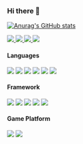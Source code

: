 ### Hi there 👋

[![Anurag's GitHub stats](https://github-readme-stats.vercel.app/api?username=Holy-Shine&show_icons=true)](https://github.com/anuraghazra/github-readme-stats)

<a href="https://github.com/Holy-Shine">
    <img src="https://badges.pufler.dev/visits/Holy-Shine/Holy-Shine?style=flat-square&color=black&logo=github">
  </a>
  <a href="https://github.com/Holy-Shine">
    <img src="https://badges.pufler.dev/years/Holy-Shine?style=flat-square&color=black&logo=github">
  </a>
  <a href="https://github.com/Holy-Shine?tab=repositories">
    <img src="https://badges.pufler.dev/repos/Holy-Shine?style=flat-square&color=black&logo=github">
  </a>

  <a href="https://github.com/Holy-Shine">
    <img src="https://badges.pufler.dev/commits/monthly/Holy-Shine?style=flat-square&color=black&logo=github">
  </a>


#### **Languages**

[![](https://img.shields.io/badge/-python-3776AB?style=flat-square&logo=python&logoColor=ffffff)](https://www.python.org/)
[![](https://img.shields.io/badge/-c++-1F4362?style=flat-square&logo=cplusplus&logoColor=ffffff)](http://www.cplusplus.com/)
[![](https://img.shields.io/badge/-java-196D80?style=flat-square&logo=java&logoColor=ffffff)](https://www.oracle.com/java/)
[![](https://img.shields.io/badge/-R-8597BF?style=flat-square&logo=R&logoColor=ffffff)](https://www.r-project.org/)
[![](https://img.shields.io/badge/-mysql-3E6E93?style=flat-square&logo=mysql&logoColor=ffffff)](https://www.mysql.com/)
[![](https://img.shields.io/badge/-markdown-000000?style=flat-square&logo=markdown&logoColor=ffffff)]()

#### **Framework**

[![](https://img.shields.io/badge/-docker-2496ED?style=flat-square&logo=docker&logoColor=ffffff)](https://www.docker.com/)
[![](https://img.shields.io/badge/-tensorflow-FF7600?style=flat-square&logo=tensorflow&logoColor=ffffff)](https://www.tensorflow.org/)
[![](https://img.shields.io/badge/-keras-D00000?style=flat-square&logo=Keras&logoColor=ffffff)](https://keras.io/)
[![](https://img.shields.io/badge/-pytorch-EE4C2C?style=flat-square&logo=pytorch&logoColor=ffffff)](https://pytorch.org/)
[![](https://img.shields.io/badge/-jupyter-F37726?style=flat-square&logo=jupyter&logoColor=ffffff)](https://jupyter.org/)

#### **Game Platform**
[![](https://img.shields.io/badge/-NintendoSwitch-E60012?style=flat-square&logo=nintendoswitch&logoColor=ffffff)](https://www.nintendo.com/switch/)
[![](https://img.shields.io/badge/-steam-171A21?style=flat-square&logo=steam&logoColor=ffffff)](https://store.steampowered.com/)
